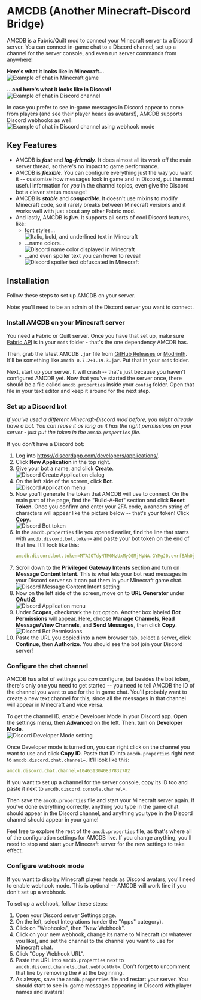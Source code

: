 # AMCDB (Another Minecraft-Discord Bridge)

AMCDB is a Fabric/Quilt mod to connect your Minecraft server to a Discord
server. You can connect in-game chat to a Discord channel, set up a channel
for the server console, and even run server commands from anywhere!

**Here's what it looks like in Minecraft...**<br />
![Example of chat in Minecraft game](/doc/readme/assets/chat-example-minecraft.png)

**...and here's what it looks like in Discord!**<br />
![Example of chat in Discord channel](/doc/readme/assets/chat-example-discord.png)

In case you prefer to see in-game messages in Discord appear to come from
players (and see their player heads as avatars!), AMCDB supports Discord
webhooks as well:<br />
![Example of chat in Discord channel using webhook mode](/doc/readme/assets/chat-example-webhook.png)

## Key Features
- AMCDB is ***fast*** and ***lag-friendly***. It does almost all its work off 
the main server thread, so there's no impact to game performance.
- AMCDB is ***flexible***. You can configure everything just the way you want
it -- customize how messages look in game and in Discord, put the most useful
information for *you* in the channel topics, even give the Discord bot a clever
status message!
- AMCDB is ***stable*** and ***compatible***. It doesn't use mixins to modify
Minecraft code, so it rarely breaks between Minecraft versions and it works
well with just about any other Fabric mod.
- And lastly, AMCDB is ***fun***. It supports all sorts of cool Discord
features, like:
  - font styles...<br />
    ![Italic, bold, and underlined text in Minecraft](/doc/readme/assets/font-styles-example.png)
  - ...name colors...<br />
    ![Discord name color displayed in Minecraft](/doc/readme/assets/name-color-example.png)
  - ...and even spoiler text you can hover to reveal!<br />
    ![Discord spoiler text obfuscated in Minecraft](/doc/readme/assets/spoiler-text-example.png)

## Installation
Follow these steps to set up AMCDB on your server.

Note: you'll need to be an admin of the Discord server you want to connect.

### Install AMCDB on your Minecraft server
You need a Fabric or Quilt server. Once you have that set up, make sure
[Fabric API](https://modrinth.com/mod/fabric-api) is in your `mods` folder -
that's the one dependency AMCDB has.

Then, grab the latest AMCDB `.jar` file from
[GitHub Releases](https://github.com/0x4e49434f4c45/amcdb/releases/)
or [Modrinth](https://modrinth.com/mod/amcdb). It'll be something like
`amcdb-0.7.2+1.19.3.jar`. Put that in your `mods` folder.

Next, start up your server. It will crash -- that's just because you haven't
configured AMCDB yet. Now that you've started the server once, there should be
a file called `amcdb.properties` inside your `config` folder. Open that file in
your text editor and keep it around for the next step.

### Set up a Discord bot
*If you've used a different Minecraft-Discord mod before, you might already
have a bot. You can reuse it as long as it has the right permissions on your
server - just put the token in the `amcdb.properties` file.*

If you don't have a Discord bot:
1. Log into https://discordapp.com/developers/applications/.
2. Click **New Application** in the top right.
3. Give your bot a name, and click **Create**.<br />
   ![Discord Create Application dialog](/doc/readme/assets/discord-create-application.png)
4. On the left side of the screen, click **Bot**.<br />
   ![Discord Application menu](/doc/readme/assets/discord-application-menu.png)
5. Now you'll generate the token that AMCDB will use to connect. On the main
part of the page, find the "Build-A-Bot" section and click **Reset Token**.
Once you confirm and enter your 2FA code, a random string of characters will
appear like the picture below -- that's your token! Click **Copy**.<br />
   ![Discord Bot token](/doc/readme/assets/discord-bot-token.png)
6. In the `amcdb.properties` file you opened earlier, find the line that starts
with `amcdb.discord.bot.token=` and paste your bot token on the end of that
line. It'll look like this:
    ```yaml
    amcdb.discord.bot.token=MTA2OTdyNTM0NzUxMyQ0MjMyNA.GYMgJ0.cvrf8Ah0jFQ8MtGQHsgDh2MrT_Iq8-56EUbm0c
    ```
7. Scroll down to the **Privileged Gateway Intents** section and turn on
**Message Content Intent**. This is what lets your bot read messages in your
Discord server so it can put them in your Minecraft game chat.<br />
   ![Discord Message Content Intent setting](/doc/readme/assets/discord-message-content-intent.png)
8. Now on the left side of the screen, move on to **URL Generator** under
**OAuth2**.<br />
   ![Discord Application menu](/doc/readme/assets/discord-application-menu-oauth.png)
9. Under **Scopes**, checkmark the `bot` option. Another box labeled **Bot
Permissions** will appear. Here, choose **Manage Channels**,
**Read Message/View Channels**, and **Send Messages**, then click **Copy**.<br />
   ![Discord Bot Permissions](/doc/readme/assets/discord-bot-permissions.png)
10. Paste the URL you copied into a new browser tab, select a server, click
**Continue**, then **Authorize**. You should see the bot join your Discord
server!

### Configure the chat channel
AMCDB has a lot of settings you *can* configure, but besides the bot token,
there's only one you need to get started -- you need to tell AMCDB the ID of
the channel you want to use for the in game chat. You'll probably want to
create a new text channel for this, since all the messages in that channel
will appear in Minecraft and vice versa.

To get the channel ID, enable Developer Mode in your Discord app. Open
the settings menu, then **Advanced** on the left. Then, turn on **Developer
Mode**.<br />
![Discord Developer Mode setting](/doc/readme/assets/discord-developer-mode.png)

Once Developer mode is turned on, you can right click on the channel you want
to use and click **Copy ID**. Paste that ID into `amcdb.properties` right next
to `amcdb.discord.chat.channel=`. It'll look like this:
```yaml
amcdb.discord.chat.channel=1046313040837832782
```
If you want to set up a channel for the server console, copy its ID too and
paste it next to `amcdb.discord.console.channel=`.

Then save the `amcdb.properties` file and start your Minecraft server again.
If you've done everything correctly, anything you type in the game chat
should appear in the Discord channel, and anything you type in the Discord
channel should appear in your game!

Feel free to explore the rest of the `amcdb.properties` file, as that's where
all of the configuration settings for AMCDB live. If you change anything,
you'll need to stop and start your Minecraft server for the new settings to
take effect.

### Configure webhook mode
If you want to display Minecraft player heads as Discord avatars, you'll need
to enable webhook mode. This is optional -- AMCDB will work fine if you don't
set up a webhook.

To set up a webhook, follow these steps:
1. Open your Discord server Settings page.
2. On the left, select Integrations (under the "Apps" category).
3. Click on "Webhooks", then "New Webhook".
4. Click on your new webhook, change its name to Minecraft (or whatever you 
   like), and set the channel to the channel you want to use for Minecraft
   chat.
5. Click "Copy Webhook URL".
6. Paste the URL into `amcdb.properties` next to `amcdb.discord.channels.chat.webhookUrl=`.
   Don't forget to uncomment that line by removing the `#` at the beginning.
7. As always, save the `amcdb.properties` file and restart your server. You
   should start to see in-game messages appearing in Discord with player names
   and avatars!
